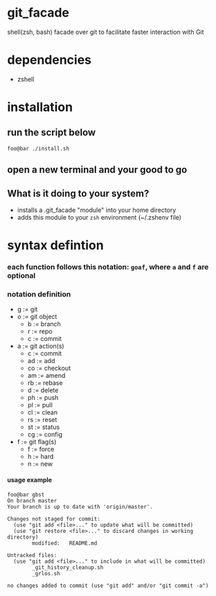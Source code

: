 # git_facade
shell(zsh, bash) facade over git to facilitate faster interaction with Git

# dependencies
* zshell
# installation
## run the script below
```shell
foo@bar ./install.sh
```
## open a new terminal and your good to go

## What is it doing to your system?
* installs a .git_facade "module" into your home directory
* adds this module to your `zsh` environment (~/.zshenv file)

# syntax defintion
### each function follows this notation: `goaf`, where `a` and `f` are optional
### notation definition
* g := git 
* o := git object 
    * b := branch 
    * r := repo
    * c  := commit 
* a := git action(s) 
    * c  := commit 
    * ad := add
    * co  := checkout
    * am  := amend
    * rb := rebase
    * d  := delete
    * ph := push
    * pl := pull
    * cl := clean
    * rs := reset
    * st := status
    * cg := config
* f := git flag(s)
    * f := force
    * h := hard
    * n := new
#### usage example

```shell
foo@bar gbst
On branch master
Your branch is up to date with 'origin/master'.

Changes not staged for commit:
  (use "git add <file>..." to update what will be committed)
  (use "git restore <file>..." to discard changes in working directory)
        modified:   README.md

Untracked files:
  (use "git add <file>..." to include in what will be committed)
        _git_history_cleanup.sh
        _grlos.sh

no changes added to commit (use "git add" and/or "git commit -a")
```